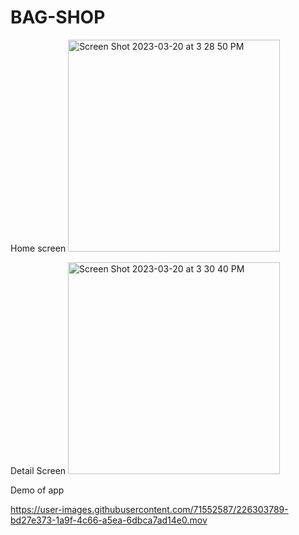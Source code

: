 # BAG-SHOP

Home screen
<img width="339" alt="Screen Shot 2023-03-20 at 3 28 50 PM" src="https://user-images.githubusercontent.com/71552587/226303163-4db3dee3-fb33-42bc-8e9d-e23eb98b6d58.png">

Detail Screen
<img width="339" alt="Screen Shot 2023-03-20 at 3 30 40 PM" src="https://user-images.githubusercontent.com/71552587/226303297-d5211cce-0a58-417f-88cf-2b87be0153d7.png">

Demo of app

https://user-images.githubusercontent.com/71552587/226303789-bd27e373-1a9f-4c66-a5ea-6dbca7ad14e0.mov



